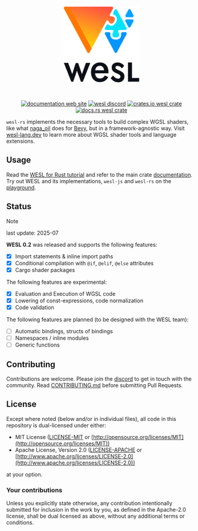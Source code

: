 <!-- markdownlint-disable MD041 -->

<!-- markdownlint-capture -->
<!-- markdownlint-disable -->
<p align="center">
  <picture>
    <source media="(prefers-color-scheme: dark)" srcset="https://raw.githubusercontent.com/wgsl-tooling-wg/wesl-spec/main/assets/logo/logo-square-dark.svg">
    <img width="200" height="200" src="https://raw.githubusercontent.com/wgsl-tooling-wg/wesl-spec/main/assets/logo/logo-square-light.svg" alt="WESL logo" />
  </picture>
</p>

<br/>

<p align="center">
  <a href="https://wesl-lang.dev">
    <img
      src="https://img.shields.io/badge/Documentation-0475b6?style=for-the-badge"
      alt="documentation web site"
      /></a>
  <a href="https://discord.gg/5UhkaSu4dt">
    <img 
      src="https://img.shields.io/discord/1275293995152703488?style=for-the-badge&label=Discord"
      alt="wesl discord"
    /></a>
  <a href="https://crates.io/crates/wesl">
    <img 
      src="https://img.shields.io/crates/v/wesl?style=for-the-badge"
      alt="crates.io wesl crate"
    /></a>
  <a href="https://docs.rs/wesl">
    <img
      src="https://img.shields.io/docsrs/wesl?style=for-the-badge" 
      alt="docs.rs wesl crate"
    /></a>
</p>
<!-- markdownlint-restore -->

[docs-rs]: https://docs.rs/wesl
[discord]: https://discord.gg/5UhkaSu4dt
[tutorial]: https://wesl-lang.dev/docs/Getting-Started-Rust
[playground]: https://play.wesl-lang.dev

`wesl-rs` implements the necessary tools to build complex WGSL shaders, like what [naga_oil](https://github.com/bevyengine/naga_oil) does for [Bevy](https://bevyengine.org/), but in a framework-agnostic way. Visit [wesl-lang.dev](https://wesl-lang.dev/) to learn more about WGSL shader tools and language extensions.

## Usage

Read the [WESL for Rust tutorial][tutorial] and refer to the main crate [documentation][docs-rs].
Try out WESL and its implementations, `wesl-js` and `wesl-rs` on the [playground][playground].

## Status

> [!NOTE]
> last update: 2025-07

**WESL 0.2** was released and supports the following features:

* [x] Import statements & inline import paths
* [x] Conditional compilation with `@if`, `@elif`, `@else` attributes
* [x] Cargo shader packages

The following features are experimental:

* [x] Evaluation and Execution of WGSL code
* [x] Lowering of const-expressions, code normalization
* [x] Code validation

The following features are planned (to be designed with the WESL team):

* [ ] Automatic bindings, structs of bindings
* [ ] Namespaces / inline modules
* [ ] Generic functions

## Contributing

Contributions are welcome. Please join the [discord][discord] to get in touch with the community. Read [CONTRIBUTING.md](CONTRIBUTING.md) before submitting Pull Requests.

## License

Except where noted (below and/or in individual files), all code in this repository is dual-licensed under either:

* MIT License ([LICENSE-MIT](LICENSE-MIT) or [http://opensource.org/licenses/MIT](http://opensource.org/licenses/MIT))
* Apache License, Version 2.0 ([LICENSE-APACHE](LICENSE-APACHE) or [http://www.apache.org/licenses/LICENSE-2.0](http://www.apache.org/licenses/LICENSE-2.0))

at your option.

### Your contributions

Unless you explicitly state otherwise,
any contribution intentionally submitted for inclusion in the work by you,
as defined in the Apache-2.0 license,
shall be dual licensed as above,
without any additional terms or conditions.
